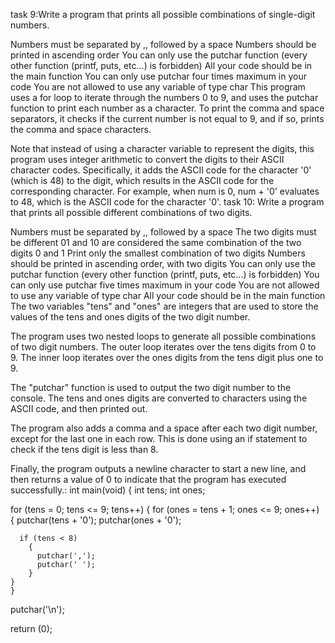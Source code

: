 task 9:Write a program that prints all possible combinations of single-digit numbers.

Numbers must be separated by ,, followed by a space
Numbers should be printed in ascending order
You can only use the putchar function (every other function (printf, puts, etc…) is forbidden)
All your code should be in the main function
You can only use putchar four times maximum in your code
You are not allowed to use any variable of type char
 This program uses a for loop to iterate through the numbers 0 to 9, and uses the putchar function to print each number as a character. To print the comma and space separators, it checks if the current number is not equal to 9, and if so, prints the comma and space characters.

Note that instead of using a character variable to represent the digits, this program uses integer arithmetic to convert the digits to their ASCII character codes. Specifically, it adds the ASCII code for the character '0' (which is 48) to the digit, which results in the ASCII code for the corresponding character. For example, when num is 0, num + '0' evaluates to 48, which is the ASCII code for the character '0'.
task 10: Write a program that prints all possible different combinations of two digits.

Numbers must be separated by ,, followed by a space
The two digits must be different
01 and 10 are considered the same combination of the two digits 0 and 1
Print only the smallest combination of two digits
Numbers should be printed in ascending order, with two digits
You can only use the putchar function (every other function (printf, puts, etc…) is forbidden)
You can only use putchar five times maximum in your code
You are not allowed to use any variable of type char
All your code should be in the main function
The two variables "tens" and "ones" are integers that are used to store the values of the tens and ones digits of the two digit number.

The program uses two nested loops to generate all possible combinations of two digit numbers. The outer loop iterates over the tens digits from 0 to 9. The inner loop iterates over the ones digits from the tens digit plus one to 9.

The "putchar" function is used to output the two digit number to the console. The tens and ones digits are converted to characters using the ASCII code, and then printed out.

The program also adds a comma and a space after each two digit number, except for the last one in each row. This is done using an if statement to check if the tens digit is less than 8.

Finally, the program outputs a newline character to start a new line, and then returns a value of 0 to indicate that the program has executed successfully.: int main(void)
{
  int tens;
  int ones;

  for (tens = 0; tens <= 9; tens++)
    {
      for (ones = tens + 1; ones <= 9; ones++)
	{
	  putchar(tens + '0');
	  putchar(ones + '0');

	  if (tens < 8)
	    {
	      putchar(',');
	      putchar(' ');
	    }
	}
    }
  putchar('\n');

  return (0);
